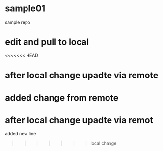 # sample01
sample repo
# edit and pull to local
<<<<<<< HEAD
# after local change upadte via remote
added change from remote
=======
# after local change upadte via remot
added new line
>>>>>>> local change
